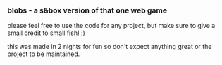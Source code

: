 ### blobs - a s&box version of that one web game

please feel free to use the code for any project, but make sure to give a small credit to small fish! :)

this was made in 2 nights for fun so don't expect anything great or the project to be maintained.
